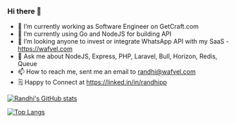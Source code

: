 ### Hi there 👋

- 🔭 I’m currently working as Software Engineer on GetCraft.com
- 🌱 I’m currently using Go and NodeJS for building API
- 👯 I’m looking anyone to invest or integrate WhatsApp API with my SaaS - https://wafvel.com
- 💬 Ask me about NodeJS, Express, PHP, Laravel, Bull, Horizon, Redis, Queue
- 📫 How to reach me, sent me an email to randhi@wafvel.com
- 🗒️ Happy to Connect at https://linked.in/in/randhipp

[![Randhi's GitHub stats](https://github-readme-stats.vercel.app/api?username=randhipp)](https://github.com/anuraghazra/github-readme-stats)

[![Top Langs](https://github-readme-stats.vercel.app/api/top-langs/?username=randhipp&layout=compact)](https://github.com/anuraghazra/github-readme-stats)

